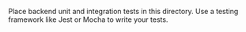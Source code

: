 Place backend unit and integration tests in this directory.
Use a testing framework like Jest or Mocha to write your tests.
